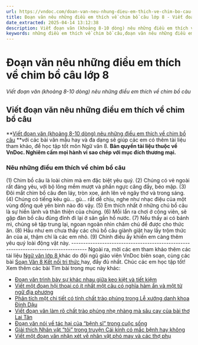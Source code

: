 ```yaml
---
url: https://vndoc.com/doan-van-neu-nhung-dieu-em-thich-ve-chim-bo-cau-lop-8-296673
title: Đoạn văn nêu những điều em thích về chim bồ câu lớp 8 - Viết đoạn văn (khoảng 8-10 dòng) nêu những điều em thích về chim bồ câu - VnDoc.com
date_extracted: 2025-04-14 13:12:38
description: Viết đoạn văn (khoảng 8-10 dòng) nêu những điều em thích về chim bồ câu lớp 8 được biên soạn nhằm giúp các em HS đạt kết quả tốt trong quá trình làm bài tập và học tập môn Ngữ văn lớp 8.
keywords: những điều em thích về chim bồ câu,đoạn văn nêu những điều em thích về chim bồ câu,viết đoạn văn nêu những điều em thích về chim bồ câu,Viết đoạn văn khoảng 8-10 dòng nêu những điều em thích về chim bồ câu,văn mẫu lớp 8,ngữ văn 8
---
```


# Đoạn văn nêu những điều em thích về chim bồ câu lớp 8
 _Viết đoạn văn \(khoảng 8-10 dòng\) nêu những điều em thích về chim bồ câu_
## **Viết đoạn văn nêu những điều em thích về chim bồ câu**
**[Viết đoạn văn \(khoảng 8-10 dòng\) nêu những điều em thích về chim bồ câu](<https://vndoc.com/doan-van-neu-nhung-dieu-em-thich-ve-chim-bo-cau-lop-8-296673>) **với các bài văn mẫu hay và đa dạng sẽ giúp các em có thêm tài liệu tham khảo, để học tập tốt môn Ngữ văn 8.
**Bản quyền tài liệu thuộc về VnDoc. Nghiêm cấm mọi hành vi sao chép với mục đích thương mại.**
### Nêu những điều em thích về chim bồ câu
\(1\) Chim bồ câu là loài chim mà em đặc biệt yêu quý. \(2\) Chúng có vẻ ngoài rất đáng yêu, với bộ lông mềm mượt và phần ngực căng đầy, béo mập. \(3\) Đôi mắt chim bồ câu đen láy, tròn xoe, ánh lên vẻ ngây thơ và trong sáng. \(4\) Chúng có tiếng kêu gù… gù… rất dễ chịu, nghe như nhạc điệu của một vùng đồng quê yên bình nào đó vậy. \(5\) Em thích nhất ở những chú bồ câu là sự hiền lành và thân thiện của chúng. \(6\) Mỗi lẩn ra chơi ở công viên, sẽ gặp đàn bồ câu đủng đỉnh đi lại ở sân gần hồ nước. \(7\) Nếu thấy ai có bánh mì, chúng sẽ tập trung lại, ngoan ngoãn nhìn chăm chú để được cho thức ăn. \(8\) Hầu như em chưa thấy các chú bồ câu giành giật hay lấy trộm thức ăn của ai, thậm chí là các em nhỏ. \(9\) Chính điều ấy khiến em càng thêm yêu quý loài động vật này.
\------------------------------------------------------------------------------------
Ngoài ra, mời các em tham khảo thêm các tài liệu [ Ngữ văn lớp 8 ](<https://vndoc.com/ngu-van-lop8>) khác do đội ngũ giáo viên VnDoc biên soạn, cùng các bài [ Soạn Văn 8 Kết nối tri thức ](<https://vndoc.com/ngu-van-8-ket-noi-tri-thuc>) hay, đầy đủ nhất. Chúc các em học tập tốt\!
Xem thêm các bài Tìm bài trong mục này khác:
  * [Đoạn văn trình bày sự khác nhau giữa keo kiệt và tiết kiệm](</doan-van-trinh-bay-su-khac-nhau-giua-keo-kiet-va-tiet-kiem-lop-8-296674>)
  * [Viết một đoạn hội thoại có ít nhất một câu có nghĩa hàm ẩn và một từ ngữ địa phương](</doan-hoi-thoai-co-it-nhat-mot-cau-co-nghia-ham-an-va-mot-tu-ngu-dia-phuong-noi-em-song-296675>)
  * [Phân tích một chi tiết có tính chất trào phúng trong Lễ xướng danh khoa Đinh Dậu](</phan-tich-mot-chi-tiet-co-tinh-chat-trao-phung-trong-bai-tho-le-xuong-danh-khoa-dinh-dau-296678>)
  * [Viết đoạn văn làm rõ chất trào phúng nhẹ nhàng mà sâu cay của bài thơ Lai Tân](</chat-trao-phung-nhe-nhang-ma-sau-cay-cua-bai-tho-lai-tan-qua-loi-nhan-xet-troi-dat-lai-tan-van-thai-binh-296679>)
  * [Đoạn văn nói về tác hại của “bệnh sĩ” trong cuộc sống ](</tac-hai-cua-benh-si-trong-cuoc-song-lop-8-296680>)
  * [Giải thích Nhân vật “tôi” trong truyện Cái kính có mắc bệnh hay không](</theo-em-nhan-vat-toi-trong-truyen-cai-kinh-co-mac-benh-hay-khong-296681>)
  * [Viết một đoạn văn nhận xét về nhân vật phó may và các thợ phụ](</nhan-xet-ve-nhan-vat-pho-may-va-cac-tho-phu-trong-van-ban-ong-giuoc-danh-mac-le-phuc-296683>)

